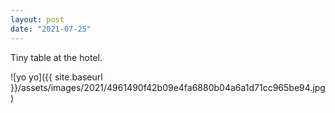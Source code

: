 ```yaml
---
layout: post
date: "2021-07-25"
---
```


Tiny table at the hotel.

![yo yo]({{ site.baseurl }}/assets/images/2021/4961490f42b09e4fa6880b04a6a1d71cc965be94.jpg)

